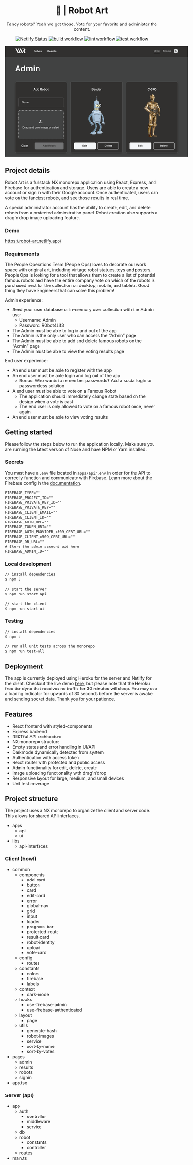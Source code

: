 


<h1 align="center">🤖 | Robot Art</h1>

<div align="center">

Fancy robots? Yeah we got those. Vote for your favorite and administer the content.

[![Netlify Status](https://api.netlify.com/api/v1/badges/d113ed0e-d556-4955-9f46-46017107f9c4/deploy-status)](https://app.netlify.com/sites/robot-art/deploys)
[![build workflow](https://github.com/areknow/info-wolf/actions/workflows/build.yml/badge.svg)](https://github.com/areknow/info-wolf/actions/workflows/build.yml)
[![lint workflow](https://github.com/areknow/info-wolf/actions/workflows/lint.yml/badge.svg)](https://github.com/areknow/info-wolf/actions/workflows/lint.yml)
[![test workflow](https://github.com/areknow/info-wolf/actions/workflows/test.yml/badge.svg)](https://github.com/areknow/info-wolf/actions/workflows/test.yml)

<div style="width: 600px">

![preview](.github/assets/preview.png)

</div>

</div>

## Project details

Robot Art is a fullstack NX monorepo application using React, Express, and Firebase for authentication and storage. Users are able to create a new account or sign in with their Google account. Once authenticated, users can vote on the fanciest robots, and see those results in real time. 

A special administrator account has the ability to create, edit, and delete robots from a protected adminstration panel. Robot creation also supports a drag'n'drop image uploading feature.

### Demo
https://robot-art.netlify.app/

### Requirements 

The People Operations Team (People Ops) loves to decorate our work space with original art, including vintage robot statues, toys and posters. People Ops is looking for a tool that allows them to create a list of potential famous robots and have the entire company vote on which of the robots is purchased next for the collection on desktop, mobile, and tablets. Good thing they have Engineers that can solve this problem!

Admin experience:
- Seed your user database or in-memory user collection with the Admin user
  - Username: Admin
  - Password: R0bot4Lif3
- The Admin must be able to log in and out of the app
- The Admin is the only user who can access the “Admin” page
- The Admin must be able to add and delete famous robots on the “Admin” page
- The Admin must be able to view the voting results page

End user experience:
- An end user must be able to register with the app
- An end user must be able login and log out of the app
  - Bonus: Who wants to remember passwords? Add a social login or passwordless solution
- A end user must be able to vote on a Famous Robot
  - The application should immediately change state based on the design when a vote is cast
  - The end user is only allowed to vote on a famous robot once, never again
- An end user must be able to view voting results

## Getting started
Please follow the steps below to run the application locally. Make sure you are running the latest version of Node and have NPM or Yarn installed.

### Secrets
You must have a `.env` file located in `apps/api/.env` in order for the API to correctly function and communicate with Firebase. Learn more about the Firebase config in the [documentation](https://firebase.google.com/docs/web/setup#config-object).
```shell
FIREBASE_TYPE=""
FIREBASE_PROJECT_ID=""
FIREBASE_PRIVATE_KEY_ID=""
FIREBASE_PRIVATE_KEY=""
FIREBASE_CLIENT_EMAIL=""
FIREBASE_CLIENT_ID=""
FIREBASE_AUTH_URL=""
FIREBASE_TOKEN_URI=""
FIREBASE_AUTH_PROVIDER_x509_CERT_URL=""
FIREBASE_CLIENT_x509_CERT_URL=""
FIREBASE_DB_URL=""
# Store the admin account uid here
FIREBASE_ADMIN_ID=""
```

### Local development
```shell
// install dependencies
$ npm i

// start the server
$ npm run start-api

// start the client
$ npm run start-ui
```
### Testing
```shell
// install dependencies
$ npm i

// run all unit tests across the monorepo
$ npm run test-all
```
## Deployment
The app is currently deployed using Heroku for the server and Netlify for the client. Checkout the live demo [here](https://robot-art.netlify.app/), but please note that the Heroku free tier dyno that receives no traffic for 30 minutes will sleep. You may see a loading indicator for upwards of 30 seconds before the server is awake and sending socket data. Thank you for your patience.

## Features
- React frontend with styled-components
- Express backend
- RESTful API architecture
- NX monorepo structure
- Empty states and error handling in UI/API
- Darkmode dynamically detected from system
- Authentication with access token
- React router with protected and public access
- Admin functionality for edit, delete, create
- Image uploading functionality with drag'n'drop
- Responsive layout for large, medium, and small devices
- Unit test coverage

## Project structure
The project uses a NX monorepo to organize the client and server code. This allows for shared API interfaces.
- apps
  - api
  - ui
- libs
  - api-interfaces

### Client (howl)
- common
  - components
    - add-card
    - button
    - card
    - edit-card
    - error
    - global-nav
    - grid
    - input
    - loader
    - progress-bar
    - protected-route
    - result-card
    - robot-identity
    - upload
    - vote-card
  - config
    - routes
  - constants
    - colors
    - firebase
    - labels
  - context
    - dark-mode
  - hooks
    - use-firebase-admin
    - use-firebase-authenticated
  - layout
    - page
  - utils
    - generate-hash
    - robot-images
    - service
    - sort-by-name
    - sort-by-votes
- pages
  - admin
  - results
  - robots
  - signin
- app.tsx

### Server (api)
- app
  - auth
    - controller
    - middleware
    - service
  - db
  - robot
    - constants
    - controller
  - routes
- main.ts
